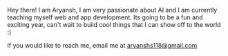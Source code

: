 
<!---
aryanshs/aryanshs is a ✨ special ✨ repository because its `README.md` (this file) appears on your GitHub profile.
You can click the Preview link to take a look at your changes.
--->

Hey there! I am Aryansh, I am very passionate about AI and I am currently teaching myself web and app development. Its going to be a fun 
and exciting year, can't wait to build cool things that I can show off to the world :)

If you would like to reach me, email me at aryanshs118@gmail.com
